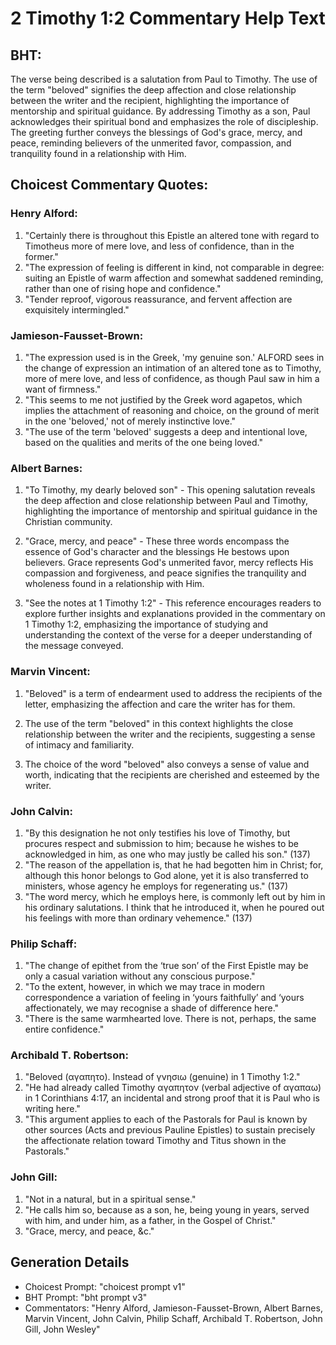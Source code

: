 # 2 Timothy 1:2 Commentary Help Text

## BHT:
The verse being described is a salutation from Paul to Timothy. The use of the term "beloved" signifies the deep affection and close relationship between the writer and the recipient, highlighting the importance of mentorship and spiritual guidance. By addressing Timothy as a son, Paul acknowledges their spiritual bond and emphasizes the role of discipleship. The greeting further conveys the blessings of God's grace, mercy, and peace, reminding believers of the unmerited favor, compassion, and tranquility found in a relationship with Him.

## Choicest Commentary Quotes:
### Henry Alford:
1. "Certainly there is throughout this Epistle an altered tone with regard to Timotheus more of mere love, and less of confidence, than in the former."
2. "The expression of feeling is different in kind, not comparable in degree: suiting an Epistle of warm affection and somewhat saddened reminding, rather than one of rising hope and confidence."
3. "Tender reproof, vigorous reassurance, and fervent affection are exquisitely intermingled."

### Jamieson-Fausset-Brown:
1. "The expression used is in the Greek, 'my genuine son.' ALFORD sees in the change of expression an intimation of an altered tone as to Timothy, more of mere love, and less of confidence, as though Paul saw in him a want of firmness."
2. "This seems to me not justified by the Greek word agapetos, which implies the attachment of reasoning and choice, on the ground of merit in the one 'beloved,' not of merely instinctive love."
3. "The use of the term 'beloved' suggests a deep and intentional love, based on the qualities and merits of the one being loved."

### Albert Barnes:
1. "To Timothy, my dearly beloved son" - This opening salutation reveals the deep affection and close relationship between Paul and Timothy, highlighting the importance of mentorship and spiritual guidance in the Christian community.

2. "Grace, mercy, and peace" - These three words encompass the essence of God's character and the blessings He bestows upon believers. Grace represents God's unmerited favor, mercy reflects His compassion and forgiveness, and peace signifies the tranquility and wholeness found in a relationship with Him.

3. "See the notes at 1 Timothy 1:2" - This reference encourages readers to explore further insights and explanations provided in the commentary on 1 Timothy 1:2, emphasizing the importance of studying and understanding the context of the verse for a deeper understanding of the message conveyed.

### Marvin Vincent:
1. "Beloved" is a term of endearment used to address the recipients of the letter, emphasizing the affection and care the writer has for them.

2. The use of the term "beloved" in this context highlights the close relationship between the writer and the recipients, suggesting a sense of intimacy and familiarity.

3. The choice of the word "beloved" also conveys a sense of value and worth, indicating that the recipients are cherished and esteemed by the writer.

### John Calvin:
1. "By this designation he not only testifies his love of Timothy, but procures respect and submission to him; because he wishes to be acknowledged in him, as one who may justly be called his son." (137)
2. "The reason of the appellation is, that he had begotten him in Christ; for, although this honor belongs to God alone, yet it is also transferred to ministers, whose agency he employs for regenerating us." (137)
3. "The word mercy, which he employs here, is commonly left out by him in his ordinary salutations. I think that he introduced it, when he poured out his feelings with more than ordinary vehemence." (137)

### Philip Schaff:
1. "The change of epithet from the ‘true son’ of the First Epistle may be only a casual variation without any conscious purpose." 
2. "To the extent, however, in which we may trace in modern correspondence a variation of feeling in ‘yours faithfully’ and ‘yours affectionately, we may recognise a shade of difference here."
3. "There is the same warmhearted love. There is not, perhaps, the same entire confidence."

### Archibald T. Robertson:
1. "Beloved (αγαπητο). Instead of γνησιω (genuine) in 1 Timothy 1:2." 
2. "He had already called Timothy αγαπητον (verbal adjective of αγαπαω) in 1 Corinthians 4:17, an incidental and strong proof that it is Paul who is writing here."
3. "This argument applies to each of the Pastorals for Paul is known by other sources (Acts and previous Pauline Epistles) to sustain precisely the affectionate relation toward Timothy and Titus shown in the Pastorals."

### John Gill:
1. "Not in a natural, but in a spiritual sense." 
2. "He calls him so, because as a son, he, being young in years, served with him, and under him, as a father, in the Gospel of Christ."
3. "Grace, mercy, and peace, &c."


## Generation Details
- Choicest Prompt: "choicest prompt v1"
- BHT Prompt: "bht prompt v3"
- Commentators: "Henry Alford, Jamieson-Fausset-Brown, Albert Barnes, Marvin Vincent, John Calvin, Philip Schaff, Archibald T. Robertson, John Gill, John Wesley"
